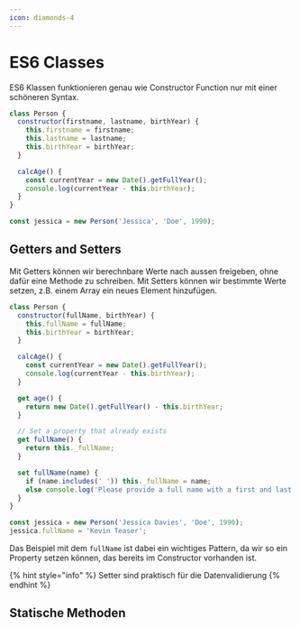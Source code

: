 ```yaml
---
icon: diamonds-4
---
```


# ES6 Classes

ES6 Klassen funktionieren genau wie Constructor Function nur mit einer schöneren Syntax.

```javascript
class Person {
  constructor(firstname, lastname, birthYear) {
    this.firstname = firstname;
    this.lastname = lastname;
    this.birthYear = birthYear;
  }

  calcAge() {
    const currentYear = new Date().getFullYear();
    console.log(currentYear - this.birthYear);
  }
}

const jessica = new Person('Jessica', 'Doe', 1990);
```

## Getters and Setters

Mit Getters können wir berechnbare Werte nach aussen freigeben, ohne dafür eine Methode zu schreiben. Mit Setters können wir bestimmte Werte setzen, z.B. einem Array ein neues Element hinzufügen.

```javascript
class Person {
  constructor(fullName, birthYear) {
    this.fullName = fullName;
    this.birthYear = birthYear;
  }

  calcAge() {
    const currentYear = new Date().getFullYear();
    console.log(currentYear - this.birthYear);
  }

  get age() {
    return new Date().getFullYear() - this.birthYear;
  }

  // Set a property that already exists
  get fullName() {
    return this._fullName;
  }

  set fullName(name) {
    if (name.includes(' ')) this._fullName = name;
    else console.log('Please provide a full name with a first and last name.');
  }
}

const jessica = new Person('Jessica Davies', 'Doe', 1990);
jessica.fullName = 'Kevin Teaser';
```

Das Beispiel mit dem `fullName` ist dabei ein wichtiges Pattern, da wir so ein Property setzen können, das bereits im Constructor vorhanden ist.

{% hint style="info" %}
Setter sind praktisch für die Datenvalidierung
{% endhint %}

## Statische Methoden
